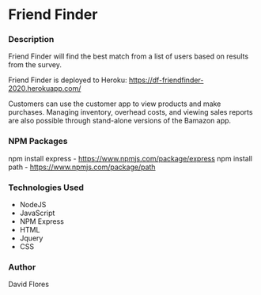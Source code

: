 # Friend Finder

### Description

Friend Finder will find the best match from a list of users based on results from the survey.

Friend Finder is deployed to Heroku: https://df-friendfinder-2020.herokuapp.com/

Customers can use the customer app to view products and make purchases. Managing inventory, overhead costs, and viewing sales reports are also possible through stand-alone versions of the Bamazon app.

### NPM Packages

npm install express - https://www.npmjs.com/package/express
npm install path - https://www.npmjs.com/package/path

### Technologies Used

* NodeJS
* JavaScript
* NPM Express
* HTML
* Jquery
* CSS

### Author
David Flores
